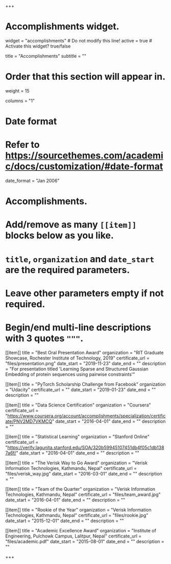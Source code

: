 +++
# Accomplishments widget.
widget = "accomplishments"  # Do not modify this line!
active = true  # Activate this widget? true/false

title = "Accomplishments"
subtitle = ""

# Order that this section will appear in.
weight = 15

columns = "1"
# Date format
#   Refer to https://sourcethemes.com/academic/docs/customization/#date-format
date_format = "Jan 2006"

# Accomplishments.
#   Add/remove as many `[[item]]` blocks below as you like.
#   `title`, `organization` and `date_start` are the required parameters.
#   Leave other parameters empty if not required.
#   Begin/end multi-line descriptions with 3 quotes `"""`.

[[item]]
  title = "Best Oral Presentation Award"
  organization = "RIT Graduate Showcase, Rochester Institute of Technology, 2019"
  certificate_url = "files/presentation.png"
  date_start = "2019-11-23"
  date_end = ""
  description = "For presentation titled 'Learning Sparse and Structured Gaussian Embedding of protein sequences using pairwise constraints'"

[[item]]
  title = "PyTorch Scholarship Challenge from Facebook"
  organization = "Udacity"
  certificate_url = ""
  date_start = "2019-01-23"
  date_end = ""
  description = ""
  
[[item]]
  title = "Data Science Certification"
  organization = "Coursera"
  certificate_url = "https://www.coursera.org/account/accomplishments/specialization/certificate/PNV2MD7VKMCQ"
  date_start = "2016-04-01"
  date_end = ""
  description = ""
  
  [[item]]
  title = "Statistical Learning"
  organization = "Stanford Online"
  certificate_url = "https://verify.lagunita.stanford.edu/SOA/320b59945107451db4f05c1db1387a6f/"
  date_start = "2016-04-01"
  date_end = ""
  description = ""
  
  [[item]]
  title = "The Verisk Way to Go Award"
  organization = "Verisk Information Technologies, Kathmandu, Nepal"
  certificate_url = "files/verisk_way.jpg"
  date_start = "2016-03-01"
  date_end = ""
  description = ""
  
  [[item]]
  title = "Team of the Quarter"
  organization = "Verisk Information Technologies, Kathmandu, Nepal"
  certificate_url = "files/team_award.jpg"
  date_start = "2016-04-01"
  date_end = ""
  description = ""

  [[item]]
  title = "Rookie of the Year"
  organization = "Verisk Information Technologies, Kathmandu, Nepal"
  certificate_url = "files/rookie.jpg"
  date_start = "2015-12-01"
  date_end = ""
  description = ""

  [[item]]
  title = "Academic Excellence Award"
  organization = "Institute of Engineering, Pulchowk Campus, Lalitpur, Nepal"
  certificate_url = "files/academic.pdf"
  date_start = "2015-08-01"
  date_end = ""
  description = ""
  

+++
